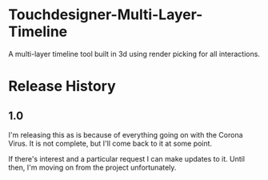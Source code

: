 # Touchdesigner-Multi-Layer-Timeline

A multi-layer timeline tool built in 3d using render picking for all interactions.


# Release History

## 1.0
I'm releasing this as is because of everything going on with the Corona Virus.  It is not complete, but I'll come back to it at some point.

If there's interest and a particular request I can make updates to it. Until then, I'm moving on from the project unfortunately.
